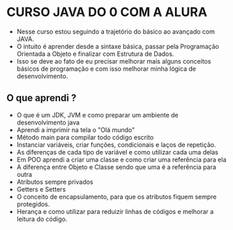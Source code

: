 # CURSO JAVA DO 0 COM A ALURA

* Nesse curso estou seguindo a trajetório do básico ao avançado com JAVA.
* O intuito é aprender desde a sintaxe básica, passar pela Programação Orientada a Objeto e finalizar com Estrutura de Dados.
* Isso se deve ao fato de eu precisar melhorar mais alguns conceitos básicos de programação e com isso melhorar minha lógica de desenvolvimento.

## O que aprendi ? 

* O que é um JDK, JVM e como preparar um ambiente de desenvolvimento java
* Aprendi a imprimir na tela o "Olá mundo"
* Método main para compilar todo código escrito
* Instanciar variáveis, criar funções, condicionais e laços de repetição.
* As diferenças de cada tipo de variável e como utilizar cada uma delas
* Em POO aprendi a criar uma classe e como criar uma referência para ela
* A diferença entre Objeto e Classe sendo que uma é a referência para outra
* Atributos sempre privados
* Getters e Setters
* O conceito de encapsulamento, para que os atributos fiquem sempre protegidos.
* Herança e como utilizar para reduizir linhas de códigos e melhorar a leitura do código.

